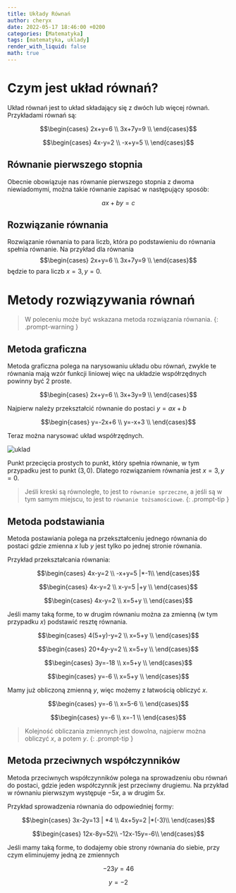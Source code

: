 ```yaml
---
title: Układy Równań
author: cheryx
date: 2022-05-17 18:46:00 +0200
categories: [Matematyka]
tags: [matematyka, uklady]
render_with_liquid: false
math: true
---
```


# Czym jest układ równań?

Układ równań jest to układ składający się z dwóch lub więcej równań. Przykładami równań są:

$$\begin{cases}
    2x+y=6 \\
    3x+7y=9 \\
\end{cases}$$

$$\begin{cases}
    4x-y=2 \\
    -x+y=5 \\
\end{cases}$$

## Równanie pierwszego stopnia

Obecnie obowiązuje nas równanie pierwszego stopnia z dwoma niewiadomymi, można takie równanie zapisać w następujący sposób:

$$ax+by=c$$

## Rozwiązanie równania

Rozwiązanie równania to para liczb, która po podstawieniu do równania spełnia równanie. Na przykład dla równania
$$\begin{cases}
    2x+y=6 \\
    3x+7y=9 \\
\end{cases}$$ będzie to para liczb $x = 3, y = 0$.

# Metody rozwiązywania równań

> W poleceniu może być wskazana metoda rozwiązania równania.
{: .prompt-warning }

## Metoda graficzna

Metoda graficzna polega na narysowaniu układu obu równań, zwykle te równania mają wzór funkcji liniowej więc na układzie współrzędnych powinny być 2 proste.

$$\begin{cases}
    2x+y=6 \\
    3x+3y=9 \\
\end{cases}$$

Najpierw należy przekształcić równanie do postaci $y=ax+b$

$$\begin{cases}
    y=-2x+6 \\
    y=-x+3 \\
\end{cases}$$

Teraz można narysować układ współrzędnych.

![uklad](https://user-images.githubusercontent.com/58445363/168878361-55132c43-f1ff-4934-bbde-2ff7579b9da0.png)


Punkt przecięcia prostych to punkt, który spełnia równanie, w tym przypadku jest to punkt $(3, 0)$. Dlatego rozwiązaniem równania jest $x=3, y=0$.

> Jeśli kreski są równoległe, to jest to `równanie sprzeczne`, a jeśli są w tym samym miejscu, to jest to `równanie tożsamościowe`.
{: .prompt-tip }

## Metoda podstawiania

Metoda postawiania polega na przekształceniu jednego równania do postaci gdzie zmienna $x$ lub $y$ jest tylko po jednej stronie równania.

Przykład przekształcania równania:

$$\begin{cases}
    4x-y=2 \\ 
    -x+y=5 |*-1\\
\end{cases}$$

$$\begin{cases}
    4x-y=2 \\ 
    x-y=5 |+y \\
\end{cases}$$

$$\begin{cases}
    4x-y=2 \\ 
    x=5+y \\
\end{cases}$$

Jeśli mamy taką forme, to w drugim równaniu można za zmienną (w tym przypadku $x$) podstawić resztę równania.

$$\begin{cases}
    4(5+y)-y=2 \\ 
    x=5+y \\
\end{cases}$$

$$\begin{cases}
    20+4y-y=2 \\ 
    x=5+y \\
\end{cases}$$

$$\begin{cases}
    3y=-18 \\ 
    x=5+y \\
\end{cases}$$

$$\begin{cases}
    y=-6 \\ 
    x=5+y \\
\end{cases}$$

Mamy już obliczoną zmienną $y$, więc możemy z łatwością obliczyć $x$.

$$\begin{cases}
    y=-6 \\ 
    x=5-6 \\
\end{cases}$$

$$\begin{cases}
    y=-6 \\ 
    x=-1 \\
\end{cases}$$

> Kolejność obliczania zmiennych jest dowolna, najpierw można obliczyć $x$, a potem $y$.
{: .prompt-tip }

## Metoda przeciwnych współczynników

Metoda przeciwnych współczynników polega na sprowadzeniu obu równań do postaci, gdzie jeden współczynnik jest przeciwny drugiemu. Na przykład w równaniu pierwszym występuje $-5x$, a w drugim $5x$.

Przykład sprowadzenia równania do odpowiedniej formy:

$$\begin{cases}
    3x-2y=13 | *4 \\ 
    4x+5y=2 |*(-3)\\
\end{cases}$$

$$\begin{cases}
    12x-8y=52\\
    -12x-15y=-6\\
\end{cases}$$

Jeśli mamy taką forme, to dodajemy obie strony równania do siebie, przy czym eliminujemy jedną ze zmiennych

$$-23y=46$$

$$y=-2$$

